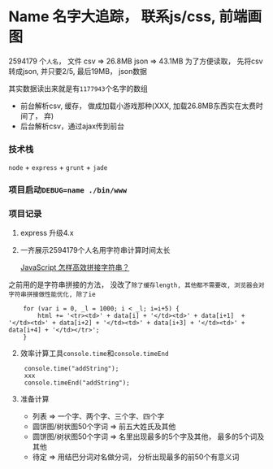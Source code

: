 # Name 名字大追踪， 联系js/css, 前端画图

2594179 个`人名`， 文件
csv => 26.8MB
json => 43.1MB
为了方便读取， 先将csv转成json, 并只要2/5, 最后19MB， json数据

其实数据读出来就是有`1177943`个名字的数组


- 前台解析csv, 缓存， 做成加载小游戏那种(XXX, 加载26.8MB东西实在太费时间了， 弃)
- 后台解析csv，通过ajax传到前台

### 技术栈

`node` + `express` + `grunt` + `jade`

### 项目启动`DEBUG=name ./bin/www`

### 项目记录

1. express 升级4.x

2. 一齐展示2594179个人名用字符串计算时间太长

    [JavaScript 怎样高效拼接字符串？](https://www.zhihu.com/question/19747496)
    
之前用的是字符串拼接的方法， 没改了`除了缓存length, 其他都不需要改, 浏览器会对字符串拼接做性能优化, 除了ie`
    
        for (var i = 0, _l = 1000; i < _l; i=i+5) {
            html += '<tr><td>' + data[i] + '</td><td>' + data[i+1]  + '</td><td>' + data[i+2] + '</td><td>' + data[i+3] + '</td><td>' + data[i+4] + '</td></tr>';
        }
  
2. 效率计算工具`console.time`和`console.timeEnd`
        
        console.time("addString");
        xxx
        console.timeEnd("addString");
        
3. 准备计算

    - 列表  => 一个字、两个字、三个字、四个字
    - 圆饼图/树状图50个字词 => 前五大姓氏及其他
    - 圆饼图/树状图50个字词 => 名里出现最多的5个字及其他， 最多的5个词及其他
    - 待定 => 用结巴分词对名做分词， 分析出现最多的前50个有意义词
